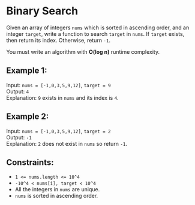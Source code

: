 # Binary Search

Given an array of integers `nums` which is sorted in ascending order, and an integer `target`, write a function to search `target` in `nums`. If `target` exists, then return its index. Otherwise, return `-1`.

You must write an algorithm with **O(log n)** runtime complexity.

## Example 1:
Input: `nums = [-1,0,3,5,9,12]`, `target = 9`  
Output: `4`  
Explanation: `9` exists in `nums` and its index is `4`.

## Example 2:
Input: `nums = [-1,0,3,5,9,12]`, `target = 2`  
Output: `-1`  
Explanation: `2` does not exist in `nums` so return `-1`.

## Constraints:
- `1 <= nums.length <= 10^4`
- `-10^4 < nums[i], target < 10^4`
- All the integers in `nums` are unique.
- `nums` is sorted in ascending order.